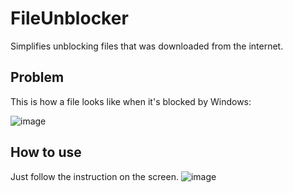 # FileUnblocker
Simplifies unblocking files that was downloaded from the internet.

## Problem
This is how a file looks like when it's blocked by Windows:

![image](https://user-images.githubusercontent.com/3995738/233315627-9cb9a84f-13e5-477a-8b21-4fe9e5955f77.png)

## How to use
Just follow the instruction on the screen.
![image](https://user-images.githubusercontent.com/3995738/233316188-295b366b-0c72-401a-a710-a2b92dfb775e.png)
